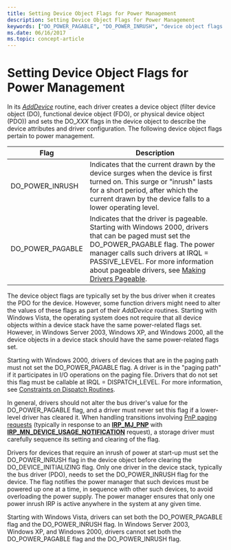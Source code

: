 ```yaml
---
title: Setting Device Object Flags for Power Management
description: Setting Device Object Flags for Power Management
keywords: ["DO_POWER_PAGABLE", "DO_POWER_INRUSH", "device object flags WDK power management", "object flags WDK power management", "flags WDK power management"]
ms.date: 06/16/2017
ms.topic: concept-article
---
```


# Setting Device Object Flags for Power Management





In its [*AddDevice*](/windows-hardware/drivers/ddi/wdm/nc-wdm-driver_add_device) routine, each driver creates a device object (filter device object (DO), functional device object (FDO), or physical device object (PDO)) and sets the DO\_*XXX* flags in the device object to describe the device attributes and driver configuration. The following device object flags pertain to power management.

| Flag               | Description                                                                                                                                                                                                                                                                                                |
|--------------------|------------------------------------------------------------------------------------------------------------------------------------------------------------------------------------------------------------------------------------------------------------------------------------------------------------|
| DO\_POWER\_INRUSH  | Indicates that the current drawn by the device surges when the device is first turned on. This surge or "inrush" lasts for a short period, after which the current drawn by the device falls to a lower operating level.                                                                                   |
| DO\_POWER\_PAGABLE | Indicates that the driver is pageable. Starting with Windows 2000, drivers that can be paged must set the DO\_POWER\_PAGABLE flag. The power manager calls such drivers at IRQL = PASSIVE\_LEVEL. For more information about pageable drivers, see [Making Drivers Pageable](making-drivers-pageable.md). |

 

The device object flags are typically set by the bus driver when it creates the PDO for the device. However, some function drivers might need to alter the values of these flags as part of their *AddDevice* routines. Starting with Windows Vista, the operating system does not require that all device objects within a device stack have the same power-related flags set. However, in Windows Server 2003, Windows XP, and Windows 2000, all the device objects in a device stack should have the same power-related flags set.

Starting with Windows 2000, drivers of devices that are in the paging path must not set the DO\_POWER\_PAGABLE flag. A driver is in the "paging path" if it participates in I/O operations on the paging file. Drivers that do not set this flag must be callable at IRQL = DISPATCH\_LEVEL. For more information, see [Constraints on Dispatch Routines](../ifs/constraints-on-dispatch-routines.md).

In general, drivers should not alter the bus driver's value for the DO\_POWER\_PAGABLE flag, and a driver must never set this flag if a lower-level driver has cleared it. When handling transitions involving [PnP paging requests](../storage/handling-pnp-paging-requests.md) (typically in response to an [**IRP\_MJ\_PNP**](./irp-mj-pnp.md) with [**IRP\_MN\_DEVICE\_USAGE\_NOTIFICATION**](./irp-mn-device-usage-notification.md) request), a storage driver must carefully sequence its setting and clearing of the flag.

Drivers for devices that require an inrush of power at start-up must set the DO\_POWER\_INRUSH flag in the device object before clearing the DO\_DEVICE\_INITIALIZING flag. Only one driver in the device stack, typically the bus driver (PDO), needs to set the DO\_POWER\_INRUSH flag for the device. The flag notifies the power manager that such devices must be powered up one at a time, in sequence with other such devices, to avoid overloading the power supply. The power manager ensures that only one power inrush IRP is active anywhere in the system at any given time.

Starting with Windows Vista, drivers can set both the DO\_POWER\_PAGABLE flag and the DO\_POWER\_INRUSH flag. In Windows Server 2003, Windows XP, and Windows 2000, drivers cannot set both the DO\_POWER\_PAGABLE flag and the DO\_POWER\_INRUSH flag.

 

